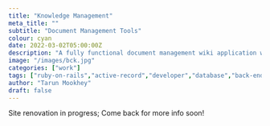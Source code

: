 ```yaml
---
title: "Knowledge Management"
meta_title: ""
subtitle: "Document Management Tools"
colour: cyan
date: 2022-03-02T05:00:00Z
description: "A fully functional document management wiki application with powerful search capablities."
image: "/images/bck.jpg"
categories: ["work"]
tags: ["ruby-on-rails","active-record","developer","database","back-end"]
author: "Tarun Mookhey"
draft: false
---
```

Site renovation in progress; Come back for more info soon!